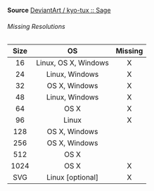 __Source__ [DeviantArt / kyo-tux :: Sage](http://pinkbandit1.deviantart.com/art/Firefox-80475862)

###### Missing Resolutions
| Size |          OS          | Missing |
|:----:|:--------------------:|:-------:|
|  16  | Linux, OS X, Windows |    X    |
|  24  |    Linux, Windows    |    X    |
|  32  |     OS X, Windows    |    X    |
|  48  |    Linux, Windows    |    X    |
|  64  |         OS X         |    X    |
|  96  |         Linux        |    X    |
|  128 |     OS X, Windows    |         |
|  256 |     OS X, Windows    |         |
|  512 |         OS X         |         |
| 1024 |         OS X         |    X    |
|  SVG |   Linux [optional]   |    X    |